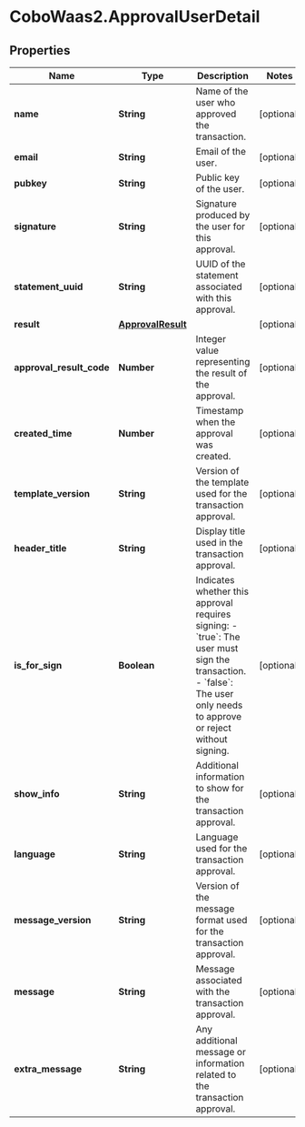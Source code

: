 # CoboWaas2.ApprovalUserDetail

## Properties

Name | Type | Description | Notes
------------ | ------------- | ------------- | -------------
**name** | **String** | Name of the user who approved the transaction. | [optional] 
**email** | **String** | Email of the user. | [optional] 
**pubkey** | **String** | Public key of the user. | [optional] 
**signature** | **String** | Signature produced by the user for this approval. | [optional] 
**statement_uuid** | **String** | UUID of the statement associated with this approval. | [optional] 
**result** | [**ApprovalResult**](ApprovalResult.md) |  | [optional] 
**approval_result_code** | **Number** | Integer value representing the result of the approval. | [optional] 
**created_time** | **Number** | Timestamp when the approval was created. | [optional] 
**template_version** | **String** | Version of the template used for the transaction approval. | [optional] 
**header_title** | **String** | Display title used in the transaction approval. | [optional] 
**is_for_sign** | **Boolean** | Indicates whether this approval requires signing: - &#x60;true&#x60;: The user must sign the transaction. - &#x60;false&#x60;: The user only needs to approve or reject without signing.  | [optional] 
**show_info** | **String** | Additional information to show for the transaction approval. | [optional] 
**language** | **String** | Language used for the transaction approval. | [optional] 
**message_version** | **String** | Version of the message format used for the transaction approval. | [optional] 
**message** | **String** | Message associated with the transaction approval. | [optional] 
**extra_message** | **String** | Any additional message or information related to the transaction approval. | [optional] 


